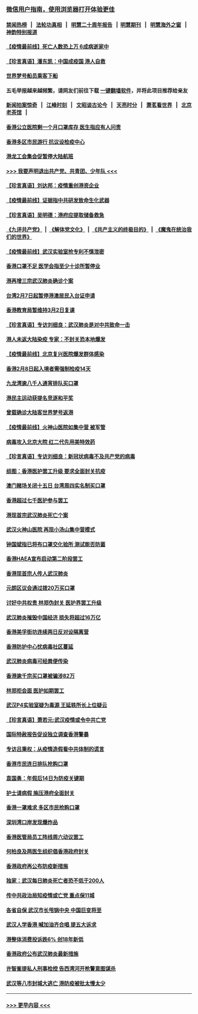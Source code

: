 ### [微信用户指南，使用浏览器打开体验更佳](https://github.com/gfw-breaker/banned-news1/blob/master/indexes/wechat-guide.md?t=0)
#### [禁闻热榜](热点新闻.md?t=0)  &nbsp;&nbsp;|&nbsp;&nbsp; [法轮功真相](https://github.com/gfw-breaker/truth/blob/master/README.md?t=0) &nbsp;&nbsp;|&nbsp;&nbsp; [明慧二十周年报告](https://github.com/gfw-breaker/mh-reports/blob/master/README.md?t=0) &nbsp;&nbsp;|&nbsp;&nbsp;[明慧期刊](https://github.com/gfw-breaker/mh-qikan) &nbsp;&nbsp;|&nbsp;&nbsp; [明慧海外之窗](https://github.com/gfw-breaker/mh-news/blob/master/README.md?t=0) &nbsp;&nbsp;|&nbsp;&nbsp; [神韵特别报道](https://github.com/gfw-breaker/mh-news/blob/master/shenyun.md?t=0)
#### [【疫情最前线】死亡人数恐上万 6成病逝家中](../pages/nsc415/n11856687.md?t=02110333) 
#### [【珍言真语】潘东凯：中国成疫国 港人自救](../pages/nsc415/n11856962.md?t=02110333) 
#### [世界梦号船员乘客下船](../pages/nsc415/n11856883.md?t=02110333) 
#### 五毛举报越来越频繁，请网友们前往下载 [一键翻墙软件](https://github.com/gfw-breaker/ssr-accounts)，并将此项目推荐给亲友
#### [新闻拍案惊奇](https://github.com/gfw-breaker/banned-news1/blob/master/pages/link4.md) &nbsp;&nbsp;|&nbsp;&nbsp; [江峰时刻](https://github.com/gfw-breaker/banned-news1/blob/master/pages/link4.md) &nbsp;&nbsp;|&nbsp;&nbsp; [文昭谈古论今](https://github.com/gfw-breaker/banned-news1/blob/master/pages/link4.md) &nbsp;&nbsp;|&nbsp;&nbsp; [天亮时分](https://github.com/gfw-breaker/banned-news1/blob/master/pages/link4.md) &nbsp;&nbsp;|&nbsp;&nbsp; [萧茗看世界](https://github.com/gfw-breaker/banned-news1/blob/master/pages/link4.md) &nbsp;&nbsp;|&nbsp;&nbsp; [北京老茶馆](https://github.com/gfw-breaker/banned-news1/blob/master/pages/link4.md) &nbsp;&nbsp;|&nbsp;&nbsp; 
#### [香港公立医院剩一个月口罩库存 医生指应有人问责](../pages/nsc415/n11856875.md?t=02110333) 
#### [香港多区市民游行 抗议设检疫中心](../pages/nsc415/n11856866.md?t=02110333) 
#### [港龙工会集会促暂停大陆航班](../pages/nsc415/n11856840.md?t=02110333) 
#### [>>> 我要声明退出共产党、共青团、少年队 <<<](https://github.com/begood0513/goodnews/blob/master/quit/letter.md) 
#### [【珍言真语】刘达邦：疫情重创港资企业](../pages/nsc415/n11854274.md?t=02110333) 
#### [【疫情最前线】证据指中共研发致命生化武器](../pages/nsc415/n11853087.md?t=02110333) 
#### [【珍言真语】吴明德：港府应提取储备救急](../pages/nsc415/n11852734.md?t=02110333) 
#### [《九评共产党》](https://github.com/begood0513/9ping.md/blob/master/README.md) &nbsp;|&nbsp; [《解体党文化》](../../../../jtdwh.md/blob/master/README.md)  &nbsp;|&nbsp; [《共产主义的终极目的》](../../../../gczydzjmd.md/blob/master/README.md) &nbsp;|&nbsp; [《魔鬼在统治我们的世界》](../../../../mgztzwmdsj.md/blob/master/README.md) 
#### [【疫情最前线】武汉实验室抢专利不慎泄密](../pages/nsc415/n11850310.md?t=02110333) 
#### [香港口罩不足 医学会指至少十诊所暂停业](../pages/nsc415/n11850301.md?t=02110333) 
#### [港再增三宗武汉肺炎确诊个案](../pages/nsc415/n11850328.md?t=02110333) 
#### [台湾2月7日起暂停港澳居民入台证申请](../pages/nsc415/n11850304.md?t=02110333) 
#### [香港教育局暂维持3月2日复课](../pages/nsc415/n11850260.md?t=02110333) 
#### [【珍言真语】专访刘细良：武汉肺炎是对中共致命一击](../pages/nsc415/n11849934.md?t=02110333) 
#### [港人未返大陆染疫 专家：不封关恐本地爆发](../pages/nsc415/n11848021.md?t=02110333) 
#### [【疫情最前线】北京复兴医院爆发群体感染](../pages/nsc415/n11847626.md?t=02110333) 
#### [香港2月8日起入境者需强制检疫14天](../pages/nsc415/n11847658.md?t=02110333) 
#### [九龙湾逾八千人通宵排队买口罩](../pages/nsc415/n11847647.md?t=02110333) 
#### [港民主运动获提名竞逐和平奖](../pages/nsc415/n11847633.md?t=02110333) 
#### [曾载确诊大陆客世界梦号返港](../pages/nsc415/n11847608.md?t=02110333) 
#### [【疫情最前线】火神山医院如集中营 被军管](../pages/nsc415/n11847524.md?t=02110333) 
#### [病毒攻入北京大院 红二代先用美特效药](../pages/nsc415/n11847427.md?t=02110333) 
#### [【珍言真语】专访刘细良：新冠状病毒不及共产党的病毒](../pages/nsc415/n11847164.md?t=02110333) 
#### [组图：香港医护罢工升级 要求全面封关抗疫](../pages/nsc415/n11844107.md?t=02110333) 
#### [澳门赌场关闭十五日 台湾周四实名制买口罩](../pages/nsc415/n11845083.md?t=02110333) 
#### [香港超过七千医护参与罢工](../pages/nsc415/n11845051.md?t=02110333) 
#### [港现首宗武汉肺炎死亡个案](../pages/nsc415/n11844998.md?t=02110333) 
#### [武汉火神山医院 再现小汤山集中营模式](../pages/nsc415/n11844763.md?t=02110333) 
#### [钟国斌指已将布口罩交化验所 测试能否防菌](../pages/nsc415/n11842783.md?t=02110333) 
#### [香港HAEA宣布启动第二阶段罢工](../pages/nsc415/n11842723.md?t=02110333) 
#### [香港现首宗人传人武汉肺炎](../pages/nsc415/n11842766.md?t=02110333) 
#### [元朗区议会通过拨20万买口罩](../pages/nsc415/n11842754.md?t=02110333) 
#### [讨好中共权贵 林郑伪封关 医护界罢工升级](../pages/nsc415/n11842359.md?t=02110333) 
#### [武汉肺炎摧毁中国经济 损失将超过16万亿](../pages/nsc415/n11839723.md?t=02110333) 
#### [香港美孚街坊连续两日反对设隔离营](../pages/nsc415/n11839962.md?t=02110333) 
#### [香港防护中心忧病毒社区蔓延](../pages/nsc415/n11839933.md?t=02110333) 
#### [武汉肺炎病毒可经粪便传染](../pages/nsc415/n11839939.md?t=02110333) 
#### [香港逾千宗买口罩被骗涉82万](../pages/nsc415/n11839914.md?t=02110333) 
#### [林郑拒会面 医护如期罢工](../pages/nsc415/n11839892.md?t=02110333) 
#### [武汉P4实验室疑为毒源 王延轶所长上位疑云](../pages/nsc415/n11835543.md?t=02110333) 
#### [【珍言真语】萧若元:武汉疫情或令中共亡党](../pages/nsc415/n11829394.md?t=02110333) 
#### [国际特赦报告促设独立调查香港警暴](../pages/nsc415/n11833845.md?t=02110333) 
#### [专访吕秉权：从疫情造假看中共体制的谎言](../pages/nsc415/n11833813.md?t=02110333) 
#### [香港市民连日排队抢购口罩](../pages/nsc415/n11833794.md?t=02110333) 
#### [袁国勇：年假后14日为防疫关键期](../pages/nsc415/n11831088.md?t=02110333) 
#### [护士请病假 施压港府全面封关](../pages/nsc415/n11831030.md?t=02110333) 
#### [香港一罩难求 多区市民抢购口罩](../pages/nsc415/n11831002.md?t=02110333) 
#### [深圳湾口岸发现爆炸品](../pages/nsc415/n11828802.md?t=02110333) 
#### [香港医管局员工阵线周六动议罢工](../pages/nsc415/n11828762.md?t=02110333) 
#### [何柏良及两医生组织倡香港政府封关](../pages/nsc415/n11828749.md?t=02110333) 
#### [香港政府再公布防疫新措施](../pages/nsc415/n11828716.md?t=02110333) 
#### [独家：武汉每日肺炎死亡者恐不低于200人](../pages/nsc415/n11828240.md?t=02110333) 
#### [传中共政治局知疫情或亡党 重点保11城](../pages/nsc415/n11828145.md?t=02110333) 
#### [各省自保 武汉市长甩锅中央 中国巨变将至](../pages/nsc415/n11828021.md?t=02110333) 
#### [武汉人学香港 喊加油齐合唱 提五大诉求](../pages/nsc415/n11827046.md?t=02110333) 
#### [港整体消费投诉跌6% 创18年新低](../pages/nsc415/n11817280.md?t=02110333) 
#### [香港政府公布武汉肺炎最新措施](../pages/nsc415/n11817152.md?t=02110333) 
#### [许智峯提私人刑事检控 告西湾河开枪警意图谋杀](../pages/nsc415/n11817132.md?t=02110333) 
#### [武汉等八市封城大逃亡 港防疫被批太慢太少](../pages/nsc415/n11817058.md?t=02110333) 

----
#### [ >>> 更早内容 <<< ](../indexes/nsc415-earlier.md)
